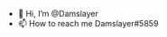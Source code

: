 - 👋 Hi, I’m @Damslayer
- 📫 How to reach me Damslayer#5859

<!---
Damslayer/Damslayer is a ✨ special ✨ repository because its `README.md` (this file) appears on your GitHub profile.
You can click the Preview link to take a look at your changes.
--->
